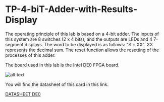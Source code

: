 # TP-4-biT-Adder-with-Results-Display

The operating principle of this lab is based on a 4-bit adder. The inputs of this system are 8 switches (2 x 4 bits), and the outputs are LEDs and 4 7-segment displays. The word to be displayed is as follows: "S = XX". XX represents the decimal sum. The reset function allows the resetting of the processes of this adder.

The board used in this lab is the Intel DE0 FPGA board.

![alt text](https://www.terasic.com.tw/attachment/archive/364/image/image_75_thumb.jpg)

You will find the datasheet of this card in this link.

[DATASHEET DE0](https://w3.braude.ac.il/wp-content/uploads/2021/08/Altera-DE0.pdf)










